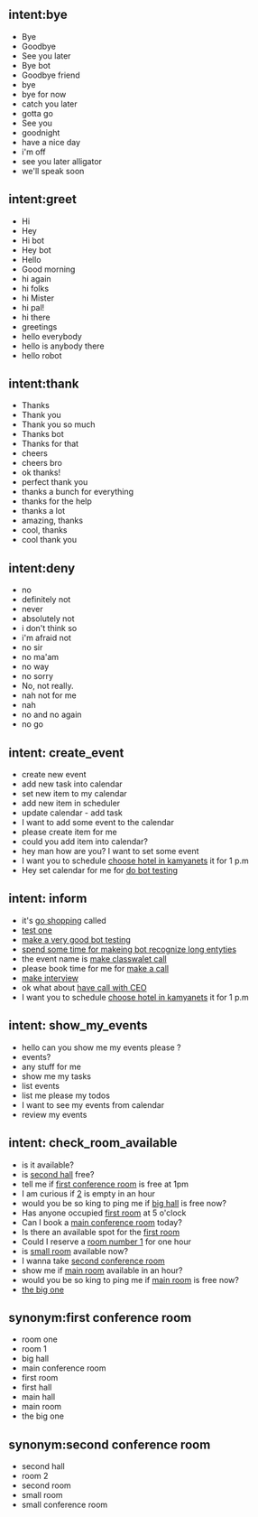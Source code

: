 ## intent:bye
- Bye
- Goodbye
- See you later
- Bye bot
- Goodbye friend
- bye
- bye for now
- catch you later
- gotta go
- See you
- goodnight
- have a nice day
- i'm off
- see you later alligator
- we'll speak soon

## intent:greet
- Hi
- Hey
- Hi bot
- Hey bot
- Hello
- Good morning
- hi again
- hi folks
- hi Mister
- hi pal!
- hi there
- greetings
- hello everybody
- hello is anybody there
- hello robot

## intent:thank
- Thanks
- Thank you
- Thank you so much
- Thanks bot
- Thanks for that
- cheers
- cheers bro
- ok thanks!
- perfect thank you
- thanks a bunch for everything
- thanks for the help
- thanks a lot
- amazing, thanks
- cool, thanks
- cool thank you

## intent:deny
- no
- definitely not
- never
- absolutely not
- i don't think so
- i'm afraid not
- no sir
- no ma'am
- no way
- no sorry
- No, not really.
- nah not for me
- nah
- no and no again
- no go

## intent: create_event
- create new event
- add new task into calendar
- set new item to my calendar
- add new item in scheduler
- update calendar - add task
- I want to add some event to the calendar
- please create item for me
- could you add item into calendar?
- hey man how are you? I want to set some event
- I want you to schedule [choose hotel in kamyanets](event_name) it for 1 p.m
- Hey set calendar for me for [do bot testing](event_name)

## intent: inform
- it's [go shopping](event_name) called
- [test one](event_name)
- [make a very good bot testing](event_name)
- [spend some time for makeing bot recognize long entyties](event_name)
- the event name is  [make classwalet call](event_name)
- please book time for me for [make a call](event_name)
- [make interview](event_name)
- ok what about [have call with CEO](event_name)
- I want you to schedule [choose hotel in kamyanets](event_name) it for 1 p.m

## intent: show_my_events
- hello can you show me my events please ?
- events?
- any stuff for me
- show me my tasks
- list events
- list me please my todos
- I want to see my events from calendar
- review my events

## intent: check_room_available
- is it available?
- is [second hall](room_name) free?
- tell me if [first conference room](room_name) is free at 1pm
- I am curious if  [2](room_name) is empty in an hour
- would  you be so king to ping me if [big hall](room_name) is free now?
- Has anyone occupied [first room](room_name) at 5 o'clock
- Can I book a  [main conference room](room_name) today?
- Is there an available spot for the [first room](room_name)
- Could I reserve a [room number 1](room_name) for one hour
- is [small room](room_name) available now?
- I wanna take [second conference room](room_name)
- show me if [main room](room_name) available in an hour?
- would you be so king to ping me if [main room](room_name) is free now?
- [the big one](room_name)

## synonym:first conference room
- room one
- room 1
- big hall
- main conference room
- first room
- first hall
- main hall
- main room
- the big one

## synonym:second conference room
- second hall
- room 2
- second room
- small room
- small conference room
